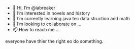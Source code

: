 - 👋 Hi, I’m @iabreaker
- 👀 I’m interested in novels and history
- 🌱 I’m currently learning java tec data struction and math
- 💞️ I’m looking to collaborate on ...
- 📫 How to reach me ...

<!---
iabreaker/iabreaker is a ✨ special ✨ repository because its `README.md` (this file) appears on your GitHub profile.
You can click the Preview link to take a look at your changes.
--->
everyone have thier the right eo do something.

